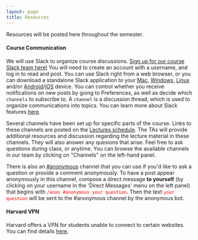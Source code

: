 ```yaml
---
layout: page
title: Resources 
---
```


Resources will be posted here throughout the semester. 

#### Course Communication

We will use Slack to organize course discussions. [Sign up for our course Slack team here!](https://join.slack.com/t/bst260fall2020/shared_invite/zt-h3h79jsx-NxPFivaQXVKs0gyn_WnugA) You will need to create an account with a username, and log in to read and post. You can use Slack right from a web browser, or you can download a standalone Slack application to your [Mac](https://slack.com/downloads/osx), [Windows](https://slack.com/downloads/windows), [Linux](https://slack.com/downloads/linux) and/or [Android](https://slack.com/downloads/android)/[iOS](https://slack.com/downloads/ios) device. You can control whether you receive notifications on new posts by going to Preferences, as well as decide which `channels` to subscribe to. A `channel` is a discussion thread, which is used to organize communications into topics. You can learn more about Slack features [here](https://get.slack.help/hc/en-us/articles/218080037-Getting-started-for-new-members).

Several channels have been set up for specific parts of the course. Links to these channels are posted on the [Lectures schedule](http://datasciencelabs.github.io/pages/lectures.html). The TAs will provide additional resources and discussion regarding the lecture material in these channels. They will also answer any quesions that arise. Feel free to ask questions during class, or anytime. You can browse the available channels in our team by clicking on "Channels" on the left-hand panel.

There is also an [#anonymous](https://bst260-2019.slack.com/messages/anonymous) channel that you can use if you'd like to ask a question or provide a comment anonymously. To have a post appear anonymously in this channel, compose a direct message **to yourself** (by clicking on your username in the 'Direct Messages' menu on the left panel) that begins with <span style="color:red">`/anon #anonymous your question`</span>. Then the text <span style="color:red">`your question`</span> will be sent to the #anonymous channel by the anonymous bot. 

#### Harvard VPN
Harvard offers a VPN for students unable to connect to certain websites. You can find details [here](https://harvard.service-now.com/ithelp?id=kb_article&sys_id=f1a542efdb90d7c483a2f3f7bf9619ec).

